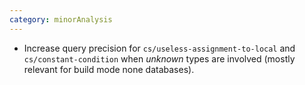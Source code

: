 ```yaml
---
category: minorAnalysis
---
```

* Increase query precision for `cs/useless-assignment-to-local` and `cs/constant-condition` when *unknown* types are involved (mostly relevant for build mode none databases).
